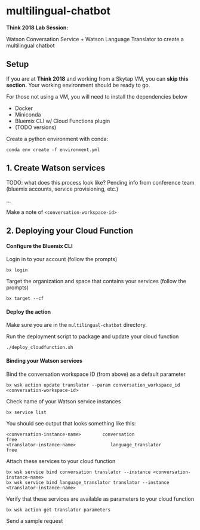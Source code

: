 # multilingual-chatbot
**Think 2018 Lab Session:**

Watson Conversation Service + Watson Language Translator to create a multilingual chatbot

## Setup
If you are at **Think 2018** and working from a Skytap VM, you can **skip this section.**
Your working environment should be ready to go.

For those not using a VM, you will need to install the dependencies below
- Docker
- Miniconda
- Bluemix CLI w/ Cloud Functions plugin
- (TODO versions)

Create a python environment with conda:
```
conda env create -f environment.yml
```

## 1. Create Watson services
TODO: what does this process look like? Pending info from conference team
(bluemix accounts, service provisioning, etc.)

...

Make a note of `<conversation-workspace-id>`


## 2. Deploying your Cloud Function
#### Configure the Bluemix CLI
Login in to your account (follow the prompts)
```
bx login
```
Target the organization and space that contains your services (follow the prompts)
```
bx target --cf
```

#### Deploy the action
Make sure you are in the `multilingual-chatbot` directory.

Run the deployment script to package and update your cloud function
```
./deploy_cloudfunction.sh
```

#### Binding your Watson services

Bind the conversation workspace ID (from above) as a default parameter
```
bx wsk action update translator --param conversation_workspace_id <conversation-workspace-id>
```

Check name of your Watson service instances
```
bx service list
```

You should see output that looks something like this:
```
<conversation-instance-name>        conversation                     free
<translator-instance-name>             language_translator         free
```

Attach these services to your cloud function
```
bx wsk service bind conversation translator --instance <conversation-instance-name>
bx wsk service bind language_translator translator --instance <translator-instance-name>
```

Verify that these services are available as parameters to your cloud function
```
bx wsk action get translator parameters
```

Send a sample request